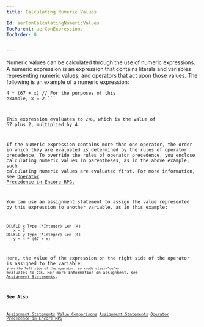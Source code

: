 ```yaml
---
title: Calculating Numeric Values

Id: aerConCalculatingNumericValues
TocParent: aerConExpressions
TocOrder: 0


---
```


Numeric values can be calculated through the use of numeric expressions. A numeric expression is an expression that contains literals and variables representing numeric values, and operators that act upon those values. The following is an example of a numeric expression: 

<code class="language-aer">4 * (67 + x) // For the purposes of this example, x = 2.``` 

This expression evaluates to ```276```, which is the value of 67 plus 2, multiplied by 4. 

If the numeric expression contains more than one operator, the order in which they are evaluated is determined by the rules of operator precedence. To override the rules of operator precedence, you enclose calculating numeric values in parentheses, as in the above example; such calculating numeric values are evaluated first. For more information, see [Operator Precedence in Encore RPG.](Expression_Operators_and_their_Precedence.html) 

You can use an assignment statement to assign the value represented by this expression to another variable, as in this example: 

```
DCLFLD x Type (*Integer) Len (4)
   x = 2
DCLFLD y Type (*Integer) Len (4) 
   y = 4 * (67 + x)
```

Here, the value of the expression on the right side of the operator is assigned to the variable <code class="ce">y``` on the left side of the operator, so <code class="ce">y``` evaluates to ```276```. For more information on assignment, see [Assignment Statements](aerConAssignmentOpCodes.html). 

### See Also
[Assignment Statements](aerConAssignmentOpCodes.html)
[Value Comparisons](aerConValueComparisons.html)
[Assignment Statements](aerConAssignmentOpCodes.html)
[Operator Precedence in Encore RPG](Expression_Operators_and_their_Precedence.html) 
